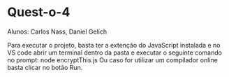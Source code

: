 # Quest-o-4

Alunos: Carlos Nass, Daniel Gelich

Para executar o projeto, basta ter a extenção do JavaScript instalada e no VS code abrir um terminal dentro da pasta e executar o seguinte comando no prompt: node encryptThis.js
Ou caso for utilizar um compilador online basta clicar no botão Run.
